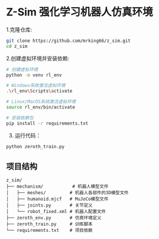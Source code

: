 # Z-Sim 强化学习机器人仿真环境
1.克隆仓库:
```bash
git clone https://github.com/mrking66/z_sim.git
cd z_sim
```
    
2.创建虚拟环境并安装依赖:
```bash
# 创建虚拟环境
python -m venv rl_env

# Windows系统激活虚拟环境
.\rl_env\Scripts\activate

# Linux/MacOS系统激活虚拟环境
source rl_env/bin/activate

# 安装依赖包
pip install -r requirements.txt
```


3. 运行代码：
```bash
python zeroth_train.py
```



## 项目结构

```
z_sim/
├── mechanism/           # 机器人模型文件
│   ├── meshes/         # 机器人各部件的3D模型文件
│   ├── humanoid.mjcf   # MuJoCo模型文件
│   ├── joints.py       # 关节定义
│   └── robot_fixed.xml # 机器人配置文件
├── zeroth_env.py       # 仿真环境定义
├── zeroth_train.py     # 训练脚本
└── requirements.txt    # 项目依赖
```